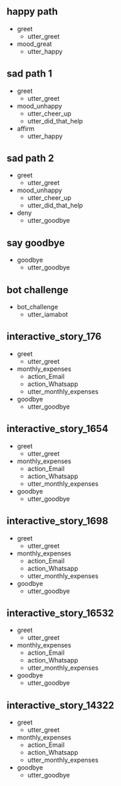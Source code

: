 ## happy path
* greet
  - utter_greet
* mood_great
  - utter_happy

## sad path 1
* greet
  - utter_greet
* mood_unhappy
  - utter_cheer_up
  - utter_did_that_help
* affirm
  - utter_happy

## sad path 2
* greet
  - utter_greet
* mood_unhappy
  - utter_cheer_up
  - utter_did_that_help
* deny
  - utter_goodbye

## say goodbye
* goodbye
  - utter_goodbye

## bot challenge
* bot_challenge
  - utter_iamabot

## interactive_story_176
* greet
    - utter_greet
* monthly_expenses
    - action_Email
    - action_Whatsapp
    - utter_monthly_expenses
* goodbye
    - utter_goodbye

## interactive_story_1654
* greet
    - utter_greet
* monthly_expenses
    - action_Email
    - action_Whatsapp
    - utter_monthly_expenses
* goodbye
    - utter_goodbye

## interactive_story_1698
* greet
    - utter_greet
* monthly_expenses
    - action_Email
    - action_Whatsapp
    - utter_monthly_expenses
* goodbye
    - utter_goodbye

## interactive_story_16532
* greet
    - utter_greet
* monthly_expenses
    - action_Email
    - action_Whatsapp
    - utter_monthly_expenses
* goodbye
    - utter_goodbye

## interactive_story_14322
* greet
    - utter_greet
* monthly_expenses
    - action_Email
    - action_Whatsapp
    - utter_monthly_expenses
* goodbye
    - utter_goodbye
